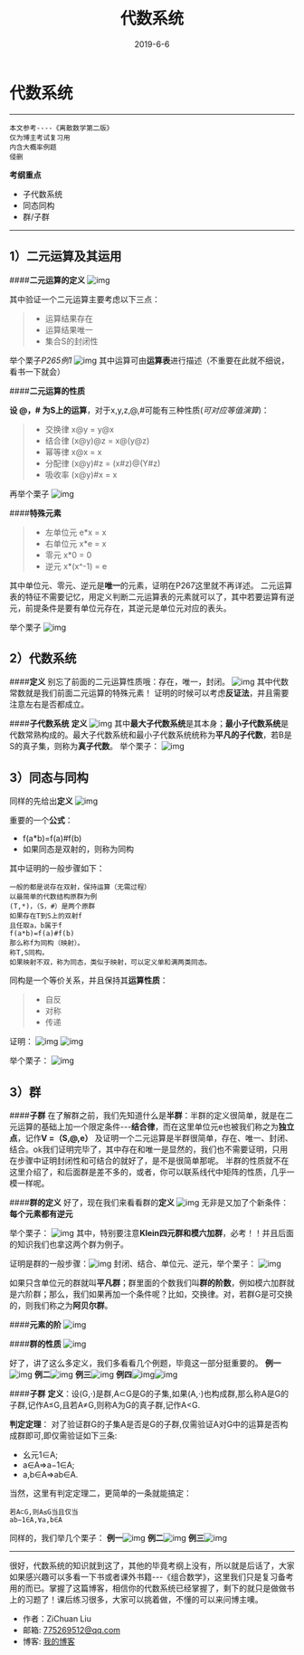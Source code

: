 ﻿---
layout: post
title: 代数系统
date: 2019-6-6 
tags: 离散结构   
---

# 代数系统

------
```
本文参考----《离散数学第二版》
仅为博主考试复习用
内含大概率例题
侵删
```
**考纲重点**

* 子代数系统
* 同态同构
* 群/子群

------
## 1）二元运算及其运用

####**二元运算的定义**
![img](/images/posts/lsjg/1.png)

其中验证一个二元运算主要考虑以下三点：
> * 运算结果存在
> * 运算结果唯一
> * 集合S的封闭性

举个栗子*P265例1*
![img](/images/posts/lsjg/2.png)
其中运算可由**运算表**进行描述（不重要在此就不细说，看书一下就会）

####**二元运算的性质**

**设 @，# 为S上的运算**，对于x,y,z,@,#可能有三种性质(*可对应等值演算*)：
> * 交换律 x@y = y@x
> * 结合律 (x@y)@z = x@(y@z)
> * 幂等律 x@x = x
> * 分配律 (x@y)#z = (x#z)@(Y#z) 
> * 吸收率 (x@y)#x = x

再举个栗子
![img](/images/posts/lsjg/3.png)

####**特殊元素**
> * 左单位元 e*x = x
> * 右单位元 x*e = x
> * 零元 x*0 = 0
> * 逆元 x*(x^-1) = e

其中单位元、零元、逆元是**唯一**的元素，证明在P267这里就不再详述。
二元运算表的特征不需要记忆，用定义判断二元运算表的元素就可以了，其中若要运算有逆元，前提条件是要有单位元存在，其逆元是单位元对应的表头。

举个栗子
![img](/images/posts/lsjg/4.png)

## 2）代数系统
####**定义**
别忘了前面的二元运算性质哦：存在，唯一，封闭。
![img](/images/posts/lsjg/5.png)
其中代数常数就是我们前面二元运算的特殊元素！
证明的时候可以考虑**反证法**，并且需要注意左右是否都成立。

####**子代数系统**
**定义**
![img](/images/posts/lsjg/6.png)
其中**最大子代数系统**是其本身；**最小子代数系统**是代数常熟构成的。最大子代数系统和最小子代数系统统称为**平凡的子代数**，若B是S的真子集，则称为**真子代数**。
举个栗子：
![img](/images/posts/lsjg/7.png)

## 3）同态与同构
同样的先给出**定义**
![img](/images/posts/lsjg/8.png)

重要的一个**公式**：

* f(a*b)=f(a)#f(b)
* 如果同态是双射的，则称为同构

其中证明的一般步骤如下：
```
一般的都是说存在双射，保持运算（无需过程）
以最简单的代数结构原群为例
(T,*)，（S，#）是两个原群
如果存在T到S上的双射f
且任取a，b属于f
f(a*b)=f(a)#f(b)
那么称f为同构（映射）。
称T,S同构。
如果映射不双，称为同态，类似于映射，可以定义单和满两类同态。
```
同构是一个等价关系，并且保持其**运算性质**：

> * 自反
> * 对称
> * 传递

证明：
![img](/images/posts/lsjg/9.png)
![img](/images/posts/lsjg/10.png)

举个栗子：
![img](/images/posts/lsjg/11.png)

## 3）群
####**子群**
在了解群之前，我们先知道什么是**半群**：半群的定义很简单，就是在二元运算的基础上加一个限定条件---**结合律**，而在这里单位元e也被我们称之为**独立点**，记作**V =（S,@,e）**
及证明一个二元运算是半群很简单，存在、唯一、封闭、结合。ok我们证明完毕了，其中存在和唯一是显然的，我们也不需要证明，只用在步骤中证明封闭性和可结合的就好了，是不是很简单那呢。
半群的性质就不在这里介绍了，和后面群是差不多的，或者，你可以联系线代中矩阵的性质，几乎一模一样呢。

####**群的定义**
好了，现在我们来看看群的**定义**
![img](/images/posts/lsjg/12.png)
无非是又加了个新条件：**每个元素都有逆元**

举个栗子：
![img](/images/posts/lsjg/13.png)
其中，特别要注意**Klein四元群和模六加群**，必考！！并且后面的知识我们也拿这两个群为例子。

证明是群的一般步骤：![img](/images/posts/lsjg/13.png)
封闭、结合、单位元、逆元，举个栗子：
![img](/images/posts/lsjg/14.png)

如果只含单位元的群就叫**平凡群**；群里面的个数我们叫**群的阶数**，例如模六加群就是六阶群；那么，我们如果再加一个条件呢？比如，交换律。对，若群G是可交换的，则我们称之为**阿贝尔群**。

####**元素的阶**
![img](/images/posts/lsjg/15.png)

####**群的性质**
![img](/images/posts/lsjg/16.png)


好了，讲了这么多定义，我们多看看几个例题，毕竟这一部分挺重要的。
**例一**![img](/images/posts/lsjg/17.png)
**例二**![img](/images/posts/lsjg/18.png)
**例三**![img](/images/posts/lsjg/19.png)
**例四**![img](/images/posts/lsjg/20.png)![img](/images/posts/lsjg/21.png)


####**子群**
**定义**：设(G,⋅)是群,A⊂G是G的子集,如果(A,⋅)也构成群,那么称A是G的子群,记作A≤G,且若A≠G,则称A为G的真子群,记作A<G.

**判定定理**：
对了验证群G的子集A是否是G的子群,仅需验证A对G中的运算是否构成群即可,即仅需验证如下三条:

* 幺元1∈A;
* a∈A⇒a−1∈A;
* a,b∈A⇒ab∈A.

当然，这里有判定定理二，更简单的一条就能搞定：
```
若A⊂G,则A≤G当且仅当
ab−1∈A,∀a,b∈A
```

同样的，我们举几个栗子：
**例一**![img](/images/posts/lsjg/22.png)
**例二**![img](/images/posts/lsjg/23.png)
**例三**![img](/images/posts/lsjg/24.png)

------
很好，代数系统的知识就到这了，其他的毕竟考纲上没有，所以就是后话了，大家如果感兴趣可以多看一下书或者课外书籍---《组合数学》，这里我们只是复习备考用的而已。掌握了这篇博客，相信你的代数系统已经掌握了，剩下的就只是做做书上的习题了！课后练习很多，大家可以挑着做，不懂的可以来问博主噢。

* 作者：ZiChuan Liu
* 邮箱: 775269512@qq.com
* 博客: [我的博客](https://775269512.github.io/)